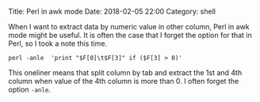 Title: Perl in awk mode
Date: 2018-02-05 22:00
Category: shell

When I want to extract data by numeric value in other column, Perl in awk mode might be useful. It is often the case that I forget the option for that in Perl, so I took a note this time.

```
perl -anle  'print "$F[0]\t$F[3]" if ($F[3] > 0)'
```

This oneliner means that split column by tab and extract the 1st and 4th column when value of the 4th column is more than 0. I often forget the option `-anle`.   
